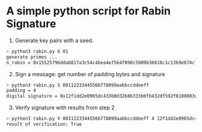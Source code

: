 # A simple python script for Rabin Signature

1. Generate key pairs with a seed.

```bash
> python3 rabin.py G 01
generate primes ... 
n_rabin = 0x15525796ddab817a3c54c4bea4ef564f090c5909b36818c1c13b9e674cf524aa3387a408f9b63c0d88d11a76471f9f2c3f29c47a637aa60bf5e120d1f5a65221
```

2. Sign a message: get number of padding bytes and signature

```bash
> python3 rabin.py S 00112233445566778899aabbccddeeff
padding = 4
digital signature = 0x12f1dd2e0965dc433b0d32b86333b0fb432df592f6108803d7afe51a14a0e867045fe22af85862b8e744700920e0b7e430a192440a714277efb895b51120e4cc
```

3. Verify signature with results from step 2

```bash
> python3 rabin.py V 00112233445566778899aabbccddeeff 4 12f1dd2e0965dc433b0d32b86333b0fb432df592f6108803d7afe51a14a0e867045fe22af85862b8e744700920e0b7e430a192440a714277efb895b51120e4cc
result of verification: True
```
